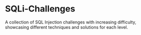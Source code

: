 # SQLi-Challenges
 A collection of SQL Injection challenges with increasing difficulty, showcasing different techniques and solutions for each level.
